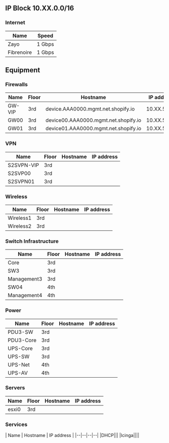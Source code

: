 ## IP Block 10.XX.0.0/16

### Internet

|Name|Speed|
|-|-|
|Zayo|1 Gbps|
|Fibrenoire|1 Gbps|


## Equipment

### Firewalls
| Name |  Floor	| Hostname | IP address |
|--|--|--|--|
|GW-VIP|3rd|device.AAA0000.mgmt.net.shopify.io|10.XX.56.Y|
|GW00|3rd|device00.AAA0000.mgmt.net.shopify.io|10.XX.56.ZZ |
|GW01|3rd|device01.AAA0000.mgmt.net.shopify.io|10.XX.56.Z1|

### VPN
| Name |  Floor	| Hostname | IP address |
|--|--|--|--|
|S2SVPN-VIP|3rd|||
|S2SVP00|3rd|||
|S2SVPN01|3rd||||

### Wireless
| Name |  Floor	| Hostname | IP address |
|--|--|--|--|
|Wireless1|3rd|||
|Wireless2|3rd||||

### Switch Infrastructure
| Name |  Floor	| Hostname | IP address |
|--|--|--|--|
|Core|3rd|||
|SW3|3rd|||
|Management3|3rd|||
|SW04|4th|||
|Management4|4th||||


### Power
| Name |  Floor	| Hostname | IP address |
|--|--|--|--|
|PDU3-SW|3rd|||
|PDU3-Core|3rd|||
|UPS-Core|3rd|||
|UPS-SW|3rd|||
|UPS-Net|4th|||
|UPS-AV|4th||||

### Servers
| Name |  Floor	| Hostname | IP address |
|--|--|--|--|
|esxi0|3rd||||

### Services

| Name |  Hostname | IP address |
|--|--|--|--|
|DHCP|||
|Icinga||||
